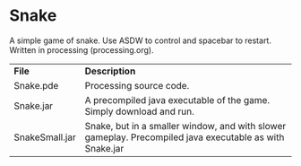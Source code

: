 Snake
======

A simple game of snake.  Use ASDW to control and spacebar to restart.  Written in processing (processing.org).

<table>
	<tr>
		<td><b>File</b></td><td><b>Description</b></td>
	</tr>
	<tr>
		<td>Snake.pde</td><td>Processing source code.</td>
	</tr>
	<tr>
		<td>Snake.jar</td><td>A precompiled java executable of the game.  Simply download and run.</td>
	</tr>
	<tr>
		<td>SnakeSmall.jar</td><td>Snake, but in a smaller window, and with slower gameplay.  Precompiled java executable as with Snake.jar</td>
	</tr>
</table>
